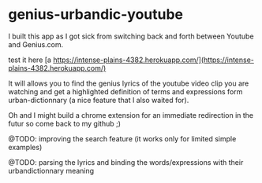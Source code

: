 # genius-urbandic-youtube

I built this app as I got sick from switching back and forth between Youtube and Genius.com.

test it here [a https://intense-plains-4382.herokuapp.com/](https://intense-plains-4382.herokuapp.com/)

It will allows you to find the genius lyrics of the youtube video clip you are watching and get a highlighted definition of terms and expressions form urban-dictionnary (a nice feature that I also waited for).

Oh and I might build a chrome extension for an immediate redirection in the futur so come back to my github ;)

@TODO: improving the search feature (it works only for limited simple examples)

@TODO: parsing the lyrics and binding the words/expressions with their urbandictionnary meaning




